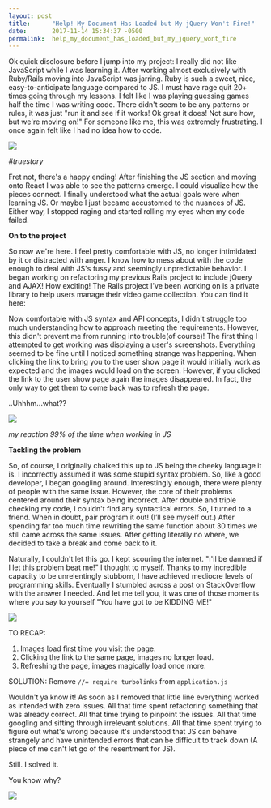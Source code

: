 ```yaml
---
layout: post
title:      "Help! My Document Has Loaded but My jQuery Won't Fire!"
date:       2017-11-14 15:34:37 -0500
permalink:  help_my_document_has_loaded_but_my_jquery_wont_fire
---
```



Ok quick disclosure before I jump into my project: I really did not like JavaScript while I was learning it. After working almost exclusively with Ruby/Rails moving into JavaScript was jarring. Ruby is such a sweet, nice, easy-to-anticipate language compared to JS. I must have rage quit 20+ times going through my lessons. I felt like I was playing guessing games half the time I was writing code. There didn't seem to be any patterns or rules, it was just "run it and see if it works! Ok great it does! Not sure how, but we're moving on!" For someone like me, this was extremely frustrating. I once again felt like I had no idea how to code. 

![](https://pics.me.me/most-people-rejected-his-message-javascript-sucks-shut-up-they-28664127.png)

*#truestory*

Fret not, there's a happy ending! After finishing the JS section and moving onto React I was able to see the patterns emerge. I could visualize how the pieces connect. I finally understood what the actual goals were when learning JS. Or maybe I just became accustomed to the nuances of JS. Either way, I stopped raging and started rolling my eyes when my code failed. 

**On to the project**

So now we're here. I feel pretty comfortable with JS, no longer intimidated by it or distracted with anger. I know how to mess about with the code enough to deal with JS's fussy and seemingly unpredictable behavior. I began working on refactoring my previous Rails project to include jQuery and AJAX! How exciting! The Rails project I've been working on is a private library to help users manage their video game collection. You can find it here: [](https://github.com/FreeBreadsticks/game_library)

Now comfortable with JS syntax and API concepts, I didn't struggle too much understanding how to approach meeting the requirements. However, this didn't prevent me from running into trouble(of course)! The first thing I attempted to get working was displaying a user's screenshots. Everything seemed to be fine until I noticed something strange was happening. When clicking the link to bring you to the user show page it would initially work as expected and the images would load on the screen. However, if you clicked the link to the user show page again the images disappeared. In fact, the only way to get them to come back was to refresh the page.

..Uhhhm...what??

![](https://media.tenor.com/images/86eb7c00905ba5fa58b0e0bc7c7c7486/tenor.gif)

*my reaction 99% of the time when working in JS*

**Tackling the problem**

So, of course, I originally chalked this up to JS being the cheeky language it is. I incorrectly assumed it was some stupid syntax problem. So, like a good developer, I began googling around. Interestingly enough, there were plenty of people with the same issue. However, the core of their problems centered around their syntax being incorrect. After double and triple checking my code, I couldn't find any syntactical errors. So, I turned to a friend. When in doubt, pair program it out! (I’ll see myself out.) After spending far too much time rewriting the same function about 30 times we still came across the same issues. After getting literally no where, we decided to take a break and come back to it. 

Naturally, I couldn't let this go. I kept scouring the internet. "I'll be damned if I let this problem beat me!" I thought to myself. Thanks to my incredible capacity to be unrelentingly stubborn, I have achieved mediocre levels of programming skills. Eventually I stumbled across a post on StackOverflow with the answer I needed. And let me tell you, it was one of those moments where you say to yourself "You have got to be KIDDING ME!"

![](https://i2.wp.com/gifrific.com/wp-content/uploads/2012/06/Michael-Scott-angry-stare-at-toby.gif?ssl=1)

TO RECAP:  
1. Images load first time you visit the page.
2. Clicking the link to the same page, images no longer load.
3. Refreshing the page, images magically load once more.

SOLUTION:
Remove `//= require turbolinks` from `application.js`

Wouldn't ya know it! As soon as I removed that little line everything worked as intended with zero issues. All that time spent refactoring something that was already correct. All that time trying to pinpoint the issues. All that time googling and sifting through irrelevant solutions. All that time spent trying to figure out what's wrong because it's understood that JS can behave strangely and have unintended errors that can be difficult to track down (A piece of me can't let go of the resentment for JS).

Still. I solved it.

You know why?

![](https://media.sticker.market/gif/music-video-kelis-bossy-58c1b5dd2dcb763c6d6c533a-g.gif)

